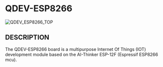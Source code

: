 # QDEV-ESP8266
![QDEV_ESP8266_TOP](https://user-images.githubusercontent.com/99380815/153351034-1f3bf668-8e0e-4783-8a72-fad20923f4e1.png)

## DESCRIPTION
The QDEV-ESP8266 board is a multipurpose Internet Of Things (IOT) development module based on the AI-Thinker ESP-12F (Espressif ESP8266 mcu). 




